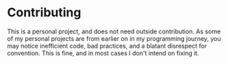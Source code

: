 # Contributing
This is a personal project, and does not need outside contribution.
As some of my personal projects are from earlier on in my programming journey, 
you may notice inefficient code, bad practices, and a blatant disrespect for convention.
This is fine, and in most cases I don't intend on fixing it.
